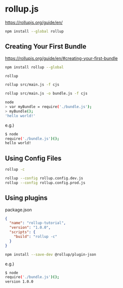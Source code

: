 # rollup.js #

<https://rollupjs.org/guide/en/>


```bash
npm install --global rollup
```

## Creating Your First Bundle ##

<https://rollupjs.org/guide/en/#creating-your-first-bundle>

```bash
npm install rollup --global
```

```bash
rollup
```

```bash
rollup src/main.js -f cjs
```

```bash
rollup src/main.js -o bundle.js -f cjs
```

```bash
node
> var myBundle = require('./bundle.js');
> myBundle();
'hello world!'
```

e.g.)

```bash
$ node
require('./bundle.js')();
hello world!
```

## Using Config Files ##

```bash
rollup -c
```

```bash
rollup --config rollup.config.dev.js
rollup --config rollup.config.prod.js
```


## Using plugins ##

package.json

```json
{
  "name": "rollup-tutorial",
  "version": "1.0.0",
  "scripts": {
    "build": "rollup -c"
  }
}
```

```bash
npm install --save-dev @rollup/plugin-json
```


e.g.)

```bash
$ node
require('./bundle.js')();
version 1.0.0
```
